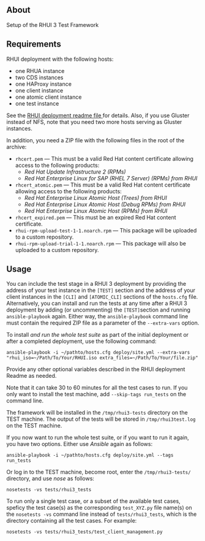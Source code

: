 About
---------------
Setup of the RHUI 3 Test Framework

Requirements
---------------
RHUI deployment with the following hosts:

* one RHUA instance
* two CDS instances
* one HAProxy instance
* one client instance
* one atomic client instance
* one test instance

See the [RHUI deployment readme file ](https://github.com/RedHatQE/rhui3-automation/blob/master/deploy/README.md) for details. Also, if you use Gluster instead of NFS, note that you need two more hosts serving as Gluster instances.

In addition, you need a ZIP file with the following files in the root of the archive:

* `rhcert.pem` — This must be a valid Red Hat content certificate allowing access to the following products:
  * _Red Hat Update Infrastructure 2 (RPMs)_
  * _Red Hat Enterprise Linux for SAP (RHEL 7 Server) (RPMs) from RHUI_
* `rhcert_atomic.pem` — This must be a valid Red Hat content certificate allowing access to the following products:
  * _Red Hat Enterprise Linux Atomic Host (Trees) from RHUI_
  * _Red Hat Enterprise Linux Atomic Host (Debug RPMs) from RHUI_
  * _Red Hat Enterprise Linux Atomic Host (RPMs) from RHUI_
* `rhcert_expired.pem` — This must be an expired Red Hat content certificate.
* `rhui-rpm-upload-test-1-1.noarch.rpm` — This package will be uploaded to a custom repository.
* `rhui-rpm-upload-trial-1-1.noarch.rpm` — This package will also be uploaded to a custom repository.

Usage
--------
You can include the test stage in a RHUI 3 deployment by providing the address of your test instance in the `[TEST]` section and the address of your client instances in the `[CLI]` and `[ATOMIC_CLI]` sections of the `hosts.cfg` file. Alternatively, you can install and run the tests at any time after a RHUI 3 deployment by adding (or uncommenting) the `[TEST]`section and running `ansible-playbook` again. Either way, the `ansible-playbook` command line must contain the required ZIP file as a parameter of the `--extra-vars` option.

To install _and run the whole test suite_ as part of the initial deployment or after a completed deployment, use the following command:

`ansible-playbook -i ~/pathto/hosts.cfg deploy/site.yml --extra-vars "rhui_iso=~/Path/To/Your/RHUI.iso extra_files=~/Path/To/Your/file.zip"`

Provide any other optional variables described in the RHUI deployment Readme as needed.

Note that it can take 30 to 60 minutes for all the test cases to run. If you only want to install the test machine, add `--skip-tags run_tests` on the command line.

The framework will be installed in the `/tmp/rhui3-tests` directory on the TEST machine. The output of the tests will be stored in `/tmp/rhui3test.log` on the TEST machine.

If you now want to run the whole test suite, or if you want to run it again, you have two options. Either use _Ansible_ again as follows:

`ansible-playbook -i ~/pathto/hosts.cfg deploy/site.yml --tags run_tests`

Or log in to the TEST machine, become root, enter the `/tmp/rhui3-tests/` directory, and use _nose_ as follows:

`nosetests -vs tests/rhui3_tests`

To run only a single test case, or a subset of the available test cases, speficy the test case(s) as the corresponding `test_XYZ.py` file name(s) on the `nosetests -vs` command line instead of `tests/rhui3_tests`, which is the directory containing all the test cases. For example:

`nosetests -vs tests/rhui3_tests/test_client_management.py`

